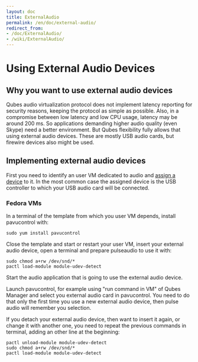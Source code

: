 ```yaml
---
layout: doc
title: ExternalAudio
permalink: /en/doc/external-audio/
redirect_from:
- /doc/ExternalAudio/
- /wiki/ExternalAudio/
---
```


Using External Audio Devices
============================

Why you want to use external audio devices
------------------------------------------

Qubes audio virtualization protocol does not implement latency reporting for security reasons, keeping the protocol as simple as possible. Also, in a compromise between low latency and low CPU usage, latency may be around 200 ms. So applications demanding higher audio quality (even Skype) need a better environment. But Qubes flexibility fully allows that using external audio devices. These are mostly USB audio cards, but firewire devices also might be used.

Implementing external audio devices
-----------------------------------

First you need to identify an user VM dedicated to audio and [assign a device](/doc/AssigningDevices) to it. In the most common case the assigned device is the USB controller to which your USB audio card will be connected.

### Fedora VMs

In a terminal of the template from which you user VM depends, install pavucontrol with:

```
sudo yum install pavucontrol
```

Close the template and start or restart your user VM, insert your external audio device, open a terminal and prepare pulseaudio to use it with:

```
sudo chmod a+rw /dev/snd/*
pactl load-module module-udev-detect
```

Start the audio application that is going to use the external audio device.

Launch pavucontrol, for example using "run command in VM" of Qubes Manager and select you external audio card in pavucontrol. You need to do that only the first time you use a new external audio device, then pulse audio will remember you selection.

If you detach your external audio device, then want to insert it again, or change it with another one, you need to repeat the previous commands in terminal, adding an other line at the beginning:

```
pactl unload-module module-udev-detect
sudo chmod a+rw /dev/snd/*
pactl load-module module-udev-detect
```

